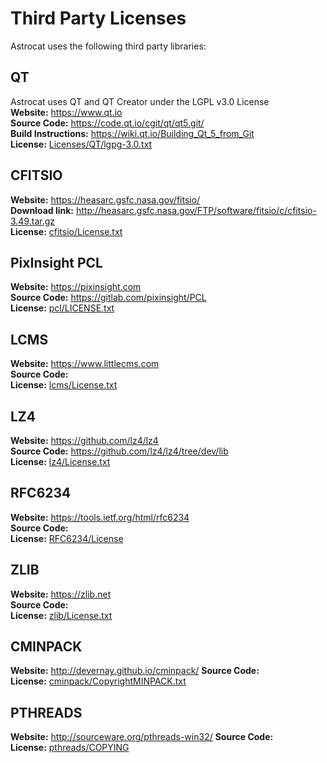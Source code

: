 # Third Party Licenses  
Astrocat uses the following third party libraries:  

## QT
Astrocat uses QT and QT Creator under the LGPL v3.0 License  
**Website:** https://www.qt.io  
**Source Code:** https://code.qt.io/cgit/qt/qt5.git/  
**Build Instructions:** https://wiki.qt.io/Building_Qt_5_from_Git  
**License:** [Licenses/QT/lgpg-3.0.txt](qt/lgpg-3.0.txt)

## CFITSIO  
**Website:** https://heasarc.gsfc.nasa.gov/fitsio/  
**Download link:** http://heasarc.gsfc.nasa.gov/FTP/software/fitsio/c/cfitsio-3.49.tar.gz  
**License:** [cfitsio/License.txt](cfitsio/License.txt)  

## PixInsight PCL  
**Website:** https://pixinsight.com  
**Source Code:** https://gitlab.com/pixinsight/PCL  
**License:** [pcl/LICENSE.txt](pcl/LICENSE.txt)  

## LCMS  
**Website:** https://www.littlecms.com  
**Source Code:**   
**License:** [lcms/License.txt](lcms/COPYING)    

## LZ4  
**Website:** https://github.com/lz4/lz4  
**Source Code:** https://github.com/lz4/lz4/tree/dev/lib  
**License:** [lz4/License.txt](lz4/LICENSE)  

## RFC6234  
**Website:** https://tools.ietf.org/html/rfc6234  
**Source Code:**   
**License:** [RFC6234/License](RFC6234/LICENSE)  

## ZLIB  
**Website:** https://zlib.net  
**Source Code:**   
**License:** [zlib/License.txt](zlib/License.txt)  

## CMINPACK  
**Website:** http://devernay.github.io/cminpack/
**Source Code:**   
**License:** [cminpack/CopyrightMINPACK.txt](cminpack/CopyrightMINPACK.txt)  

## PTHREADS  
**Website:** http://sourceware.org/pthreads-win32/
**Source Code:**   
**License:** [pthreads/COPYING](pthreads/COPYING)  
